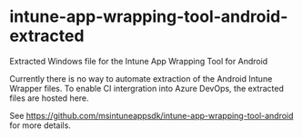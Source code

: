 # intune-app-wrapping-tool-android-extracted
Extracted Windows file for the Intune App Wrapping Tool for Android

Currently there is no way to automate extraction of the Android Intune Wrapper files. 
To enable CI intergration into Azure DevOps, the extracted files are hosted here.

See https://github.com/msintuneappsdk/intune-app-wrapping-tool-android for more details.

